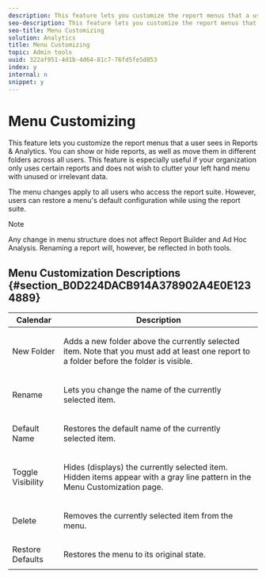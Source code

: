 ```yaml
---
description: This feature lets you customize the report menus that a user sees in Reports & Analytics. You can show or hide reports, as well as move them in different folders across all users. This feature is especially useful if your organization only uses certain reports and does not wish to clutter your left hand menu with unused or irrelevant data.
seo-description: This feature lets you customize the report menus that a user sees in Reports & Analytics. You can show or hide reports, as well as move them in different folders across all users. This feature is especially useful if your organization only uses certain reports and does not wish to clutter your left hand menu with unused or irrelevant data.
seo-title: Menu Customizing
solution: Analytics
title: Menu Customizing
topic: Admin tools
uuid: 322af951-4d1b-4d64-81c7-76fd5fe5d853
index: y
internal: n
snippet: y
---
```


# Menu Customizing

This feature lets you customize the report menus that a user sees in Reports & Analytics. You can show or hide reports, as well as move them in different folders across all users. This feature is especially useful if your organization only uses certain reports and does not wish to clutter your left hand menu with unused or irrelevant data.

The menu changes apply to all users who access the report suite. However, users can restore a menu's default configuration while using the report suite.

>[!NOTE]
>
>Any change in menu structure does not affect Report Builder and Ad Hoc Analysis. Renaming a report will, however, be reflected in both tools.

## Menu Customization Descriptions {#section_B0D224DACB914A378902A4E0E1234889}

<table id="table_E609632569EB499184E56618C2CEF742"> 
 <thead> 
  <tr> 
   <th colname="col1" class="entry"> Calendar </th> 
   <th colname="col2" class="entry"> Description </th> 
  </tr> 
 </thead>
 <tbody> 
  <tr> 
   <td colname="col1"> <span class="wintitle"> New Folder</span> </td> 
   <td colname="col2"> <p> Adds a new folder above the currently selected item. Note that you must add at least one report to a folder before the folder is visible. </p> </td> 
  </tr> 
  <tr> 
   <td colname="col1"> <span class="wintitle"> Rename</span> </td> 
   <td colname="col2"> <p> Lets you change the name of the currently selected item. </p> </td> 
  </tr> 
  <tr> 
   <td colname="col1"> <span class="wintitle"> Default Name</span> </td> 
   <td colname="col2"> <p> Restores the default name of the currently selected item. </p> </td> 
  </tr> 
  <tr> 
   <td colname="col1"> <span class="wintitle"> Toggle Visibility</span> </td> 
   <td colname="col2"> <p> Hides (displays) the currently selected item. Hidden items appear with a gray line pattern in the Menu Customization page. </p> </td> 
  </tr> 
  <tr> 
   <td colname="col1"> <span class="wintitle"> Delete</span> </td> 
   <td colname="col2"> <p> Removes the currently selected item from the menu. </p> </td> 
  </tr> 
  <tr> 
   <td colname="col1"> <span class="wintitle"> Restore Defaults</span> </td> 
   <td colname="col2"> <p> Restores the menu to its original state. </p> </td> 
  </tr> 
 </tbody> 
</table>

